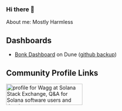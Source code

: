 ### Hi there 👋

About me: Mostly Harmless

## Dashboards
* [Bonk Dashboard](https://dune.com/wagg/bonk-stats) on Dune ([github backup](https://github.com/WaggMe/query-backups/tree/main/bonk-dashboard/dune))

## Community Profile Links
<a href="https://solana.stackexchange.com/users/204/wagg"><img src="https://solana.stackexchange.com/users/flair/204.png" width="208" height="58" alt="profile for Wagg at Solana Stack Exchange, Q&amp;A for Solana software users and developers" title="profile for Wagg at Solana Stack Exchange, Q&amp;A for Solana software users and developers"></a>
